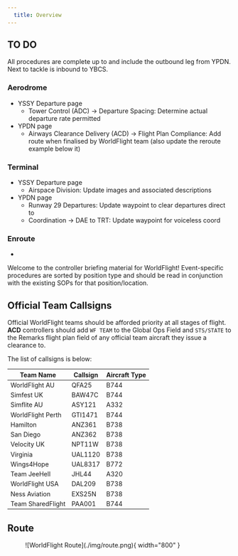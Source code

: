 ```yaml
---
  title: Overview
---
```


## TO DO
All procedures are complete up to and include the outbound leg from YPDN. Next to tackle is inbound to YBCS.

### Aerodrome
- YSSY Departure page
    - Tower Control (ADC) -> Departure Spacing: Determine actual departure rate permitted
- YPDN page
    - Airways Clearance Delivery (ACD) -> Flight Plan Compliance: Add route when finalised by WorldFlight team (also update the reroute example below it)

### Terminal
- YSSY Departure page
    - Airspace Division: Update images and associated descriptions
- YPDN page
    - Runway 29 Departures: Update waypoint to clear departures direct to
    - Coordination -> DAE to TRT: Update waypoint for voiceless coord

### Enroute
-

Welcome to the controller briefing material for WorldFlight! Event-specific procedures are sorted by position type and should be read in conjunction with the existing SOPs for that position/location.

## Official Team Callsigns
Official WorldFlight teams should be afforded priority at all stages of flight. **ACD** controllers should add `WF TEAM` to the Global Ops Field and `STS/STATE` to the Remarks flight plan field of any official team aircraft they issue a clearance to.

The list of callsigns is below:

| Team Name | Callsign | Aircraft Type |
| --------- | -------- | ------------- |
| WorldFlight AU | QFA25 | B744 |
| Simfest UK | BAW47C | B744 |
| Simflite AU | ASY121 | A332 |
| WorldFlight Perth | GTI1471 | B744 |
| Hamilton | ANZ361 | B738 |
| San Diego | ANZ362 | B738 |
| Velocity UK | NPT11W | B738 |
| Virginia | UAL1120 | B738 |
| Wings4Hope | UAL8317 | B772 |
| Team JeeHell | JHL44 | A320 |
| WorldFlight USA | DAL209 | B738 |
| Ness Aviation | EXS25N | B738 |
| Team SharedFlight | PAA001 | B744 |

## Route
<figure markdown>
![WorldFlight Route](./img/route.png){ width="800" }
</figure>